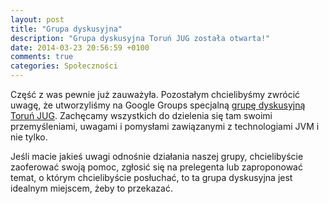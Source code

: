 ```yaml
---
layout: post
title: "Grupa dyskusyjna"
description: "Grupa dyskusyjna Toruń JUG została otwarta!"
date: 2014-03-23 20:56:59 +0100
comments: true
categories: Społeczności
---
```

Część z was pewnie już zauważyła. Pozostałym chcielibyśmy zwrócić uwagę, że utworzyliśmy na Google Groups specjalną <a href="https://groups.google.com/group/torunjug" target="_blank">grupę dyskusyjną Toruń JUG</a>. Zachęcamy wszystkich do dzielenia się tam swoimi przemyśleniami, uwagami i pomysłami zawiązanymi z technologiami JVM i nie tylko.

Jeśli macie jakieś uwagi odnośnie działania naszej grupy, chcielibyście zaoferować swoją pomoc, zgłosić się na prelegenta lub zaproponować temat, o którym chcielibyście posłuchać, to ta grupa dyskusyjna jest idealnym miejscem, żeby to przekazać.